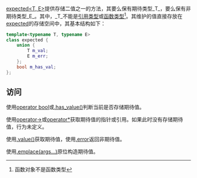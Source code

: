 [expected<T, E>]()提供存储二值之一的方法，其要么保有期待类型_T_，要么保有非期待类型_E_。其中，_T_不能是[引用类型]()或[函数类型]()[^1]。其维护的值直接存放在[expected]()的存储空间中，其基本结构如下：

```cpp
template<typename T, typename E>
class expected {
    union {
        T m_val;
        E m_err;
    };
    bool m_has_val;
};
```

## 访问

使用[operator bool]()或[.has_value()]()判断当前是否存储期待值。

使用[operator->]()或[operator*]()获取期待值的指针或引用。如果此时没有存储期待值，行为未定义。

使用[.value()]()获取期待值，使用[.error]()返回非期待值。

使用[.emplace(args...)]()原位构造期待值。

[^1]:函数对象不是函数类型